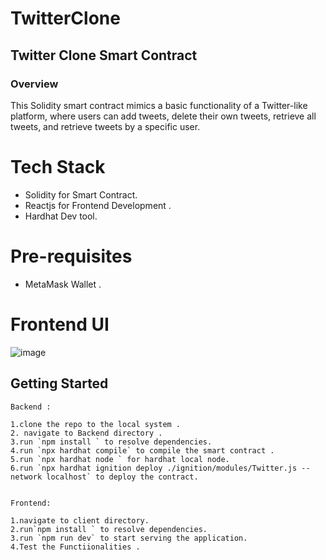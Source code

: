 # TwitterClone

## Twitter Clone Smart Contract

### Overview

This Solidity smart contract mimics a basic functionality of a Twitter-like platform, where users can add tweets, delete their own tweets, retrieve all tweets, and retrieve tweets by a specific user.

# Tech Stack
- Solidity for Smart Contract.
- Reactjs for Frontend Development .
- Hardhat Dev tool.

# Pre-requisites
- MetaMask Wallet .


# Frontend UI 
![image](https://github.com/Lokesh3444/TwitterClone/assets/174626524/1020a1f4-b2b2-4727-81d5-0ce568023bdd)

## Getting Started 
  ```
Backend :

 1.clone the repo to the local system .
 2. navigate to Backend directory .
 3.run `npm install ` to resolve dependencies.
 4.run `npx hardhat compile` to compile the smart contract .
 5.run `npx hardhat node ` for hardhat local node.
 6.run `npx hardhat ignition deploy ./ignition/modules/Twitter.js --network localhost` to deploy the contract.


Frontend:

1.navigate to client directory.
2.run`npm install ` to resolve dependencies.
3.run `npm run dev` to start serving the application.
4.Test the Functiionalities .
```

